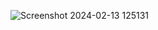 ![Screenshot 2024-02-13 125131](https://github.com/Vyankatesh-2108/text_to_speech_React/assets/69151188/beb549dd-5f34-47ac-8105-e129ae30aa76)
